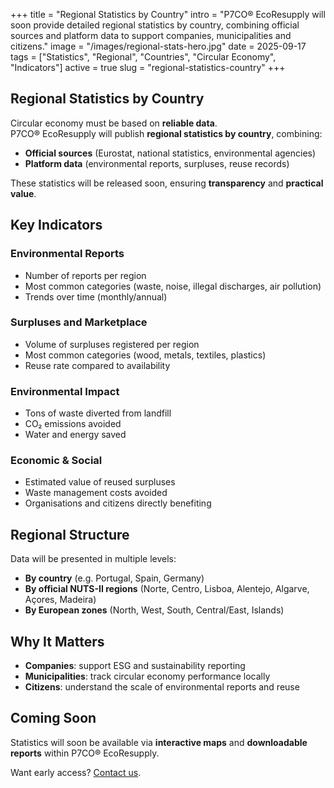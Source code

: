 +++
title = "Regional Statistics by Country"
intro = "P7CO® EcoResupply will soon provide detailed regional statistics by country, combining official sources and platform data to support companies, municipalities and citizens."
image = "/images/regional-stats-hero.jpg"
date = 2025-09-17
tags = ["Statistics", "Regional", "Countries", "Circular Economy", "Indicators"]
active = true
slug = "regional-statistics-country"
+++

## Regional Statistics by Country

Circular economy must be based on **reliable data**.  
P7CO® EcoResupply will publish **regional statistics by country**, combining:

- **Official sources** (Eurostat, national statistics, environmental agencies)  
- **Platform data** (environmental reports, surpluses, reuse records)  

These statistics will be released soon, ensuring **transparency** and **practical value**.

## Key Indicators

### Environmental Reports
- Number of reports per region  
- Most common categories (waste, noise, illegal discharges, air pollution)  
- Trends over time (monthly/annual)

### Surpluses and Marketplace
- Volume of surpluses registered per region  
- Most common categories (wood, metals, textiles, plastics)  
- Reuse rate compared to availability

### Environmental Impact
- Tons of waste diverted from landfill  
- CO₂ emissions avoided  
- Water and energy saved

### Economic & Social
- Estimated value of reused surpluses  
- Waste management costs avoided  
- Organisations and citizens directly benefiting

## Regional Structure

Data will be presented in multiple levels:

- **By country** (e.g. Portugal, Spain, Germany)  
- **By official NUTS-II regions** (Norte, Centro, Lisboa, Alentejo, Algarve, Açores, Madeira)  
- **By European zones** (North, West, South, Central/East, Islands)

## Why It Matters

- **Companies**: support ESG and sustainability reporting  
- **Municipalities**: track circular economy performance locally  
- **Citizens**: understand the scale of environmental reports and reuse  

## Coming Soon

Statistics will soon be available via **interactive maps** and **downloadable reports** within P7CO® EcoResupply.  

Want early access? [Contact us](/en/home/contact).
